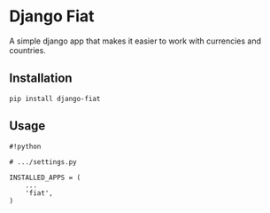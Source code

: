 # Django Fiat #

A simple django app that makes it easier to work with currencies and countries.

## Installation ##

```
pip install django-fiat
```

## Usage ##

```
#!python

# .../settings.py

INSTALLED_APPS = (
    ...
    'fiat',
)

```